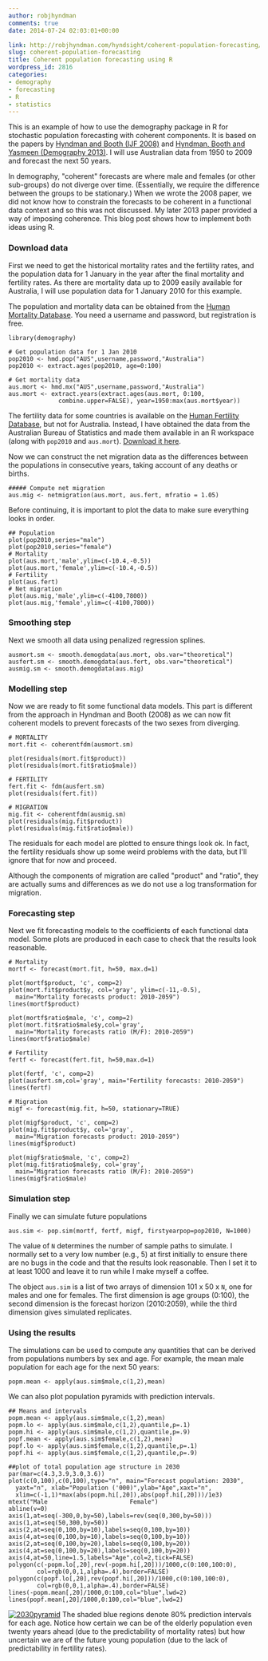 ```yaml
---
author: robjhyndman
comments: true
date: 2014-07-24 02:03:01+00:00

link: http://robjhyndman.com/hyndsight/coherent-population-forecasting/
slug: coherent-population-forecasting
title: Coherent population forecasting using R
wordpress_id: 2816
categories:
- demography
- forecasting
- R
- statistics
---
```


This is an example of how to use the demography package in R for stochastic population forecasting with coherent components. It is based on the papers by [Hyndman and Booth (IJF 2008)](http://robjhyndman.com/papers/stochastic-population-forecasts/) and [Hyndman, Booth and Yasmeen (Demography 2013)](http://robjhyndman.com/papers/coherentfdm/). I will use Australian data from 1950 to 2009 and forecast the next 50 years.

In demography, "coherent" forecasts are where male and females (or other sub-groups) do not diverge over time. (Essentially, we require the difference between the groups to be stationary.) When we wrote the 2008 paper, we did not know how to constrain the forecasts to be coherent in a functional data context and so this was not discussed. My later 2013 paper provided a way of imposing coherence. This blog post shows how to implement both ideas using R.<!-- more -->



### Download data



First we need to get the historical mortality rates and the fertility rates, and the population data for 1 January in the year after the final mortality and fertility rates. As there are mortality data up to 2009 easily available for Australia, I will use population data for 1 January 2010 for this example.

The population and mortality data can be obtained from the [Human Mortality Database](http://www.mortality.org). You need a username and password, but registration is free.


    
    
    library(demography)
    
    # Get population data for 1 Jan 2010
    pop2010 <- hmd.pop("AUS",username,password,"Australia")
    pop2010 <- extract.ages(pop2010, age=0:100)
    
    # Get mortality data
    aus.mort <- hmd.mx("AUS",username,password,"Australia")
    aus.mort <- extract.years(extract.ages(aus.mort, 0:100, 
                  combine.upper=FALSE), year=1950:max(aus.mort$year))
    



The fertility data for some countries is available on the [Human Fertility Database](http://www.humanfertility.org), but not for Australia. Instead, I have obtained the data from the Australian Bureau of Statistics and made them available in an R workspace (along with `pop2010` and `aus.mort`). [Download it here](http://robjhyndman.com/Rfiles/ausdata.RData).

Now we can construct the net migration data as the differences between the populations in consecutive years, taking account of any deaths or births.


    
    
    ##### Compute net migration
    aus.mig <- netmigration(aus.mort, aus.fert, mfratio = 1.05)
    



Before continuing, it is important to plot the data to make sure everything looks in order.


    
    
    ## Population
    plot(pop2010,series="male")
    plot(pop2010,series="female")
    # Mortality
    plot(aus.mort,'male',ylim=c(-10.4,-0.5))
    plot(aus.mort,'female',ylim=c(-10.4,-0.5))
    # Fertility
    plot(aus.fert)
    # Net migration
    plot(aus.mig,'male',ylim=c(-4100,7800))
    plot(aus.mig,'female',ylim=c(-4100,7800))
    







### Smoothing step



Next we smooth all data using penalized regression splines.


    
    
    ausmort.sm <- smooth.demogdata(aus.mort, obs.var="theoretical")
    ausfert.sm <- smooth.demogdata(aus.fert, obs.var="theoretical")
    ausmig.sm <- smooth.demogdata(aus.mig)
    







### Modelling step



Now we are ready to fit some functional data models. This part is different from the approach in Hyndman and Booth (2008) as we can now fit coherent models to prevent forecasts of the two sexes from diverging.


    
    
    # MORTALITY
    mort.fit <- coherentfdm(ausmort.sm)
    
    plot(residuals(mort.fit$product))
    plot(residuals(mort.fit$ratio$male))
    
    # FERTILITY
    fert.fit <- fdm(ausfert.sm)
    plot(residuals(fert.fit))
    
    # MIGRATION
    mig.fit <- coherentfdm(ausmig.sm)
    plot(residuals(mig.fit$product))
    plot(residuals(mig.fit$ratio$male))
    



The residuals for each model are plotted to ensure things look ok. In fact, the fertility residuals show up some weird problems with the data, but I'll ignore that for now and proceed.

Although the components of migration are called "product" and "ratio", they are actually sums and differences as we do not use a log transformation for migration.



### Forecasting step



Next we fit forecasting models to the coefficients of each functional data model. Some plots are produced in each case to check that the results look reasonable.


    
    
    # Mortality
    mortf <- forecast(mort.fit, h=50, max.d=1)
    
    plot(mortf$product, 'c', comp=2)
    plot(mort.fit$product$y, col='gray', ylim=c(-11,-0.5),
      main="Mortality forecasts product: 2010-2059")
    lines(mortf$product)
    
    plot(mortf$ratio$male, 'c', comp=2)
    plot(mort.fit$ratio$male$y,col='gray',
      main="Mortality forecasts ratio (M/F): 2010-2059")
    lines(mortf$ratio$male)
    
    # Fertility
    fertf <- forecast(fert.fit, h=50,max.d=1)
    
    plot(fertf, 'c', comp=2)
    plot(ausfert.sm,col='gray', main="Fertility forecasts: 2010-2059")
    lines(fertf)
    
    # Migration
    migf <- forecast(mig.fit, h=50, stationary=TRUE)
    
    plot(migf$product, 'c', comp=2)
    plot(mig.fit$product$y, col='gray',
      main="Migration forecasts product: 2010-2059")
    lines(migf$product)
    
    plot(migf$ratio$male, 'c', comp=2)
    plot(mig.fit$ratio$male$y, col='gray',
      main="Migration forecasts ratio (M/F): 2010-2059")
    lines(migf$ratio$male)
    





### Simulation step



Finally we can simulate future populations


    
    
    aus.sim <- pop.sim(mortf, fertf, migf, firstyearpop=pop2010, N=1000)
    



The value of `N` determines the number of sample paths to simulate. I normally set to a very low number (e.g., 5) at first initially to ensure there are no bugs in the code and that the results look reasonable. Then I set it to at least 1000 and leave it to run while I make myself a coffee.

The object `aus.sim` is a list of two arrays of dimension 101 x 50 x `N`, one for males and one for females. The first dimension is age groups (0:100), the second dimension is the forecast horizon (2010:2059), while the third dimension gives simulated replicates.



### Using the results



The simulations can be used to compute any quantities that can be derived from populations numbers by sex and age. For example, the mean male population for each age for the next 50 years:


    
    
    popm.mean <- apply(aus.sim$male,c(1,2),mean)
    



We can also plot population pyramids with prediction intervals.


    
    
    ## Means and intervals
    popm.mean <- apply(aus.sim$male,c(1,2),mean)
    popm.lo <- apply(aus.sim$male,c(1,2),quantile,p=.1)
    popm.hi <- apply(aus.sim$male,c(1,2),quantile,p=.9)
    popf.mean <- apply(aus.sim$female,c(1,2),mean)
    popf.lo <- apply(aus.sim$female,c(1,2),quantile,p=.1)
    popf.hi <- apply(aus.sim$female,c(1,2),quantile,p=.9)
    
    ##plot of total population age structure in 2030
    par(mar=c(4.3,3.9,3.0,3.6))
    plot(c(0,100),c(0,100),type="n", main="Forecast population: 2030",
      yaxt="n", xlab="Population ('000)",ylab="Age",xaxt="n",
      xlim=c(-1,1)*max(abs(popm.hi[,20]),abs(popf.hi[,20]))/1e3)
    mtext("Male                       Female")
    abline(v=0)
    axis(1,at=seq(-300,0,by=50),labels=rev(seq(0,300,by=50)))
    axis(1,at=seq(50,300,by=50))
    axis(2,at=seq(0,100,by=10),labels=seq(0,100,by=10))
    axis(4,at=seq(0,100,by=10),labels=seq(0,100,by=10))
    axis(2,at=seq(0,100,by=20),labels=seq(0,100,by=20))
    axis(4,at=seq(0,100,by=20),labels=seq(0,100,by=20))
    axis(4,at=50,line=1.5,labels="Age",col=2,tick=FALSE)
    polygon(c(-popm.lo[,20],rev(-popm.hi[,20]))/1000,c(0:100,100:0),
            col=rgb(0,0,1,alpha=.4),border=FALSE)
    polygon(c(popf.lo[,20],rev(popf.hi[,20]))/1000,c(0:100,100:0),
            col=rgb(0,0,1,alpha=.4),border=FALSE)
    lines(-popm.mean[,20]/1000,0:100,col="blue",lwd=2)
    lines(popf.mean[,20]/1000,0:100,col="blue",lwd=2)
    



[![2030pyramid](/files/2030pyramid.png)](/files/2030pyramid.png)
The shaded blue regions denote 80% prediction intervals for each age. Notice how certain we can be of the elderly population even twenty years ahead (due to the predictability of mortality rates) but how uncertain we are of the future young population (due to the lack of predictability in fertility rates).

